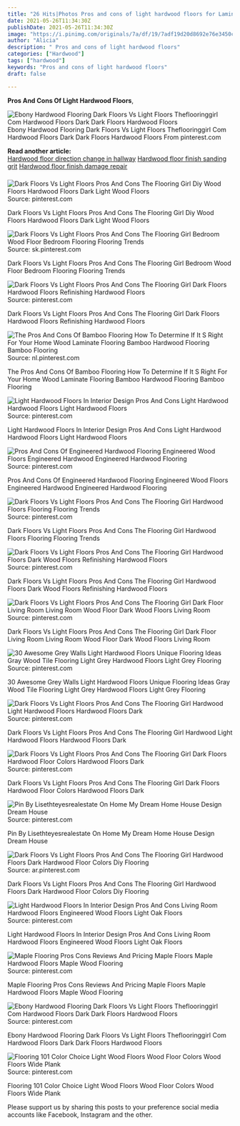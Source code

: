 ```yaml
---
title: "26 Hits|Photos Pros and cons of light hardwood floors for Laminate Flooring"
date: 2021-05-26T11:34:30Z
publishDate: 2021-05-26T11:34:30Z
image: "https://i.pinimg.com/originals/7a/df/19/7adf19d20d8692e76e3450c430efd352.jpg"
author: "Alicia"
description: " Pros and cons of light hardwood floors"
categories: ["Hardwood"]
tags: ["hardwood"]
keywords: "Pros and cons of light hardwood floors"
draft: false

---
```

<!-- Head tag Code -->
**Pros And Cons Of Light Hardwood Floors**, 

![Ebony Hardwood Flooring Dark Floors Vs Light Floors Theflooringgirl Com Hardwood Floors Dark Dark Floors Hardwood Floors](https://i.pinimg.com/originals/62/65/67/626567412b7556fe2b9aa8062dcf6d1f.jpg "Ebony Hardwood Flooring Dark Floors Vs Light Floors Theflooringgirl Com Hardwood Floors Dark Dark Floors Hardwood Floors")
Ebony Hardwood Flooring Dark Floors Vs Light Floors Theflooringgirl Com Hardwood Floors Dark Dark Floors Hardwood Floors From pinterest.com

**Read another article:**  
[Hardwood floor direction change in hallway](/hardwood-floor-direction-change-in-hallway/)
[Hardwood floor finish sanding grit](/hardwood-floor-finish-sanding-grit/)
[Hardwood floor finish damage repair](/hardwood-floor-finish-damage-repair/)




### 

 


![Dark Floors Vs Light Floors Pros And Cons The Flooring Girl Diy Wood Floors Hardwood Floors Dark Light Wood Floors](https://i.pinimg.com/originals/b6/83/f1/b683f14362624b378df204b1cbd47a30.jpg "Dark Floors Vs Light Floors Pros And Cons The Flooring Girl Diy Wood Floors Hardwood Floors Dark Light Wood Floors")
Source: pinterest.com

Dark Floors Vs Light Floors Pros And Cons The Flooring Girl Diy Wood Floors Hardwood Floors Dark Light Wood Floors  

![Dark Floors Vs Light Floors Pros And Cons The Flooring Girl Bedroom Wood Floor Bedroom Flooring Flooring Trends](https://i.pinimg.com/originals/9c/be/7a/9cbe7a7d54de67af2642edf96ce687b9.png "Dark Floors Vs Light Floors Pros And Cons The Flooring Girl Bedroom Wood Floor Bedroom Flooring Flooring Trends")
Source: sk.pinterest.com

Dark Floors Vs Light Floors Pros And Cons The Flooring Girl Bedroom Wood Floor Bedroom Flooring Flooring Trends  

![Dark Floors Vs Light Floors Pros And Cons The Flooring Girl Dark Floors Hardwood Floors Refinishing Hardwood Floors](https://i.pinimg.com/originals/0a/7d/d8/0a7dd884a9c698fd0fe8fa7558265fe2.jpg "Dark Floors Vs Light Floors Pros And Cons The Flooring Girl Dark Floors Hardwood Floors Refinishing Hardwood Floors")
Source: pinterest.com

Dark Floors Vs Light Floors Pros And Cons The Flooring Girl Dark Floors Hardwood Floors Refinishing Hardwood Floors  

![The Pros And Cons Of Bamboo Flooring How To Determine If It S Right For Your Home Wood Laminate Flooring Bamboo Hardwood Flooring Bamboo Flooring](https://i.pinimg.com/474x/6e/d2/a5/6ed2a5580a5ec857ea1ed6a60fc40eee.jpg "The Pros And Cons Of Bamboo Flooring How To Determine If It S Right For Your Home Wood Laminate Flooring Bamboo Hardwood Flooring Bamboo Flooring")
Source: nl.pinterest.com

The Pros And Cons Of Bamboo Flooring How To Determine If It S Right For Your Home Wood Laminate Flooring Bamboo Hardwood Flooring Bamboo Flooring  

![Light Hardwood Floors In Interior Design Pros And Cons Light Hardwood Hardwood Floors Light Hardwood Floors](https://i.pinimg.com/originals/cc/01/ee/cc01ee472775b27b223152febf50ac8e.jpg "Light Hardwood Floors In Interior Design Pros And Cons Light Hardwood Hardwood Floors Light Hardwood Floors")
Source: pinterest.com

Light Hardwood Floors In Interior Design Pros And Cons Light Hardwood Hardwood Floors Light Hardwood Floors  

![Pros And Cons Of Engineered Hardwood Flooring Engineered Wood Floors Engineered Hardwood Engineered Hardwood Flooring](https://i.pinimg.com/originals/45/1c/d9/451cd9ffcda370fc65717ef2a592a8f6.png "Pros And Cons Of Engineered Hardwood Flooring Engineered Wood Floors Engineered Hardwood Engineered Hardwood Flooring")
Source: pinterest.com

Pros And Cons Of Engineered Hardwood Flooring Engineered Wood Floors Engineered Hardwood Engineered Hardwood Flooring  

![Dark Floors Vs Light Floors Pros And Cons The Flooring Girl Hardwood Floors Flooring Flooring Trends](https://i.pinimg.com/originals/03/e0/5b/03e05bd8facba3686a2ce492556840cd.jpg "Dark Floors Vs Light Floors Pros And Cons The Flooring Girl Hardwood Floors Flooring Flooring Trends")
Source: pinterest.com

Dark Floors Vs Light Floors Pros And Cons The Flooring Girl Hardwood Floors Flooring Flooring Trends  

![Dark Floors Vs Light Floors Pros And Cons The Flooring Girl Hardwood Floors Dark Wood Floors Refinishing Hardwood Floors](https://i.pinimg.com/736x/38/29/4f/38294fa144667cd37ffa3a504a64b9a5.jpg "Dark Floors Vs Light Floors Pros And Cons The Flooring Girl Hardwood Floors Dark Wood Floors Refinishing Hardwood Floors")
Source: pinterest.com

Dark Floors Vs Light Floors Pros And Cons The Flooring Girl Hardwood Floors Dark Wood Floors Refinishing Hardwood Floors  

![Dark Floors Vs Light Floors Pros And Cons The Flooring Girl Dark Floor Living Room Living Room Wood Floor Dark Wood Floors Living Room](https://i.pinimg.com/474x/3c/d3/d4/3cd3d46107635bdb4c493b716e9fc1f9.jpg "Dark Floors Vs Light Floors Pros And Cons The Flooring Girl Dark Floor Living Room Living Room Wood Floor Dark Wood Floors Living Room")
Source: pinterest.com

Dark Floors Vs Light Floors Pros And Cons The Flooring Girl Dark Floor Living Room Living Room Wood Floor Dark Wood Floors Living Room  

![30 Awesome Grey Walls Light Hardwood Floors Unique Flooring Ideas Gray Wood Tile Flooring Light Grey Hardwood Floors Light Grey Flooring](https://i.pinimg.com/736x/3f/10/60/3f106041f4ce89aa4b2587f7eebe9fba.jpg "30 Awesome Grey Walls Light Hardwood Floors Unique Flooring Ideas Gray Wood Tile Flooring Light Grey Hardwood Floors Light Grey Flooring")
Source: pinterest.com

30 Awesome Grey Walls Light Hardwood Floors Unique Flooring Ideas Gray Wood Tile Flooring Light Grey Hardwood Floors Light Grey Flooring  

![Dark Floors Vs Light Floors Pros And Cons The Flooring Girl Hardwood Light Hardwood Floors Hardwood Floors Dark](https://i.pinimg.com/236x/e9/90/65/e99065eb797b84c52c44bba5a1b3d3a1.jpg "Dark Floors Vs Light Floors Pros And Cons The Flooring Girl Hardwood Light Hardwood Floors Hardwood Floors Dark")
Source: pinterest.com

Dark Floors Vs Light Floors Pros And Cons The Flooring Girl Hardwood Light Hardwood Floors Hardwood Floors Dark  

![Dark Floors Vs Light Floors Pros And Cons The Flooring Girl Dark Floors Hardwood Floor Colors Hardwood Floors Dark](https://i.pinimg.com/originals/96/1e/f9/961ef9bff6ad89a7dd310c7fa67a94f9.jpg "Dark Floors Vs Light Floors Pros And Cons The Flooring Girl Dark Floors Hardwood Floor Colors Hardwood Floors Dark")
Source: pinterest.com

Dark Floors Vs Light Floors Pros And Cons The Flooring Girl Dark Floors Hardwood Floor Colors Hardwood Floors Dark  

![Pin By Lisethteyesrealestate On Home My Dream Home House Design Dream House](https://i.pinimg.com/564x/01/2f/d4/012fd4b8f128fa255706fa64d01a6b0a--dark-wood-floors-dark-flooring.jpg "Pin By Lisethteyesrealestate On Home My Dream Home House Design Dream House")
Source: pinterest.com

Pin By Lisethteyesrealestate On Home My Dream Home House Design Dream House  

![Dark Floors Vs Light Floors Pros And Cons The Flooring Girl Hardwood Floors Dark Hardwood Floor Colors Diy Flooring](https://i.pinimg.com/originals/7e/4f/03/7e4f038134c07f8b740666756f74fc45.jpg "Dark Floors Vs Light Floors Pros And Cons The Flooring Girl Hardwood Floors Dark Hardwood Floor Colors Diy Flooring")
Source: ar.pinterest.com

Dark Floors Vs Light Floors Pros And Cons The Flooring Girl Hardwood Floors Dark Hardwood Floor Colors Diy Flooring  

![Light Hardwood Floors In Interior Design Pros And Cons Living Room Hardwood Floors Engineered Wood Floors Light Oak Floors](https://i.pinimg.com/originals/9a/fa/8c/9afa8cf2b29642dfb942bf4ea3a005ee.jpg "Light Hardwood Floors In Interior Design Pros And Cons Living Room Hardwood Floors Engineered Wood Floors Light Oak Floors")
Source: pinterest.com

Light Hardwood Floors In Interior Design Pros And Cons Living Room Hardwood Floors Engineered Wood Floors Light Oak Floors  

![Maple Flooring Pros Cons Reviews And Pricing Maple Floors Maple Hardwood Floors Maple Wood Flooring](https://i.pinimg.com/originals/fd/61/0a/fd610a5de03b81a5ea2f66c6ffd5124e.jpg "Maple Flooring Pros Cons Reviews And Pricing Maple Floors Maple Hardwood Floors Maple Wood Flooring")
Source: pinterest.com

Maple Flooring Pros Cons Reviews And Pricing Maple Floors Maple Hardwood Floors Maple Wood Flooring  

![Ebony Hardwood Flooring Dark Floors Vs Light Floors Theflooringgirl Com Hardwood Floors Dark Dark Floors Hardwood Floors](https://i.pinimg.com/originals/62/65/67/626567412b7556fe2b9aa8062dcf6d1f.jpg "Ebony Hardwood Flooring Dark Floors Vs Light Floors Theflooringgirl Com Hardwood Floors Dark Dark Floors Hardwood Floors")
Source: pinterest.com

Ebony Hardwood Flooring Dark Floors Vs Light Floors Theflooringgirl Com Hardwood Floors Dark Dark Floors Hardwood Floors  

![Flooring 101 Color Choice Light Wood Floors Wood Floor Colors Wood Floors Wide Plank](https://i.pinimg.com/originals/7a/df/19/7adf19d20d8692e76e3450c430efd352.jpg "Flooring 101 Color Choice Light Wood Floors Wood Floor Colors Wood Floors Wide Plank")
Source: pinterest.com

Flooring 101 Color Choice Light Wood Floors Wood Floor Colors Wood Floors Wide Plank  

Please support us by sharing this posts to your preference social media accounts like Facebook, Instagram and the other.

